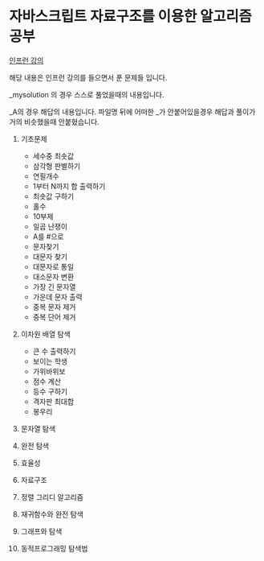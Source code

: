 # 자바스크립트 자료구조를 이용한 알고리즘 공부

[인프런 강의](https://www.inflearn.com/course/%EC%9E%90%EB%B0%94%EC%8A%A4%ED%81%AC%EB%A6%BD%ED%8A%B8-%EC%95%8C%EA%B3%A0%EB%A6%AC%EC%A6%98-%EB%AC%B8%EC%A0%9C%ED%92%80%EC%9D%B4/dashboard)

해당 내용은 인프런 강의를 들으면서 푼 문제들 입니다.

_mysolution 의 경우 스스로 풀었을때의 내용입니다.

_A의 경우 해답의 내용입니다.
파일명 뒤에 어떠한 _가 안붙어있을경우 해답과 풀이가 거의 비슷했을때 안붙혔습니다.


1. 기초문제

    - 세수중 최솟값
    - 삼각형 판별하기
    - 연필개수
    - 1부터 N까지 합 출력하기
    - 최솟값 구하기
    - 홀수
    - 10부제
    - 일곱 난쟁이
    - A를 #으로
    - 문자찾기
    - 대문자 찾기
    - 대문자로 통일
    - 대소문자 변환
    - 가장 긴 문자열
    - 가운데 문자 출력
    - 중복 문자 제거
    - 중복 단어 제거
    
2. 이차원 배열 탐색

    - 큰 수 출력하기
    - 보이는 학생
    - 가위바위보
    - 점수 계산
    - 등수 구하기
    - 격자판 최대합
    - 봉우리

3. 문자열 탐색
4. 완전 탐색
5. 효율성
6. 자료구조
7. 정렬 그리디 알고리즘
8. 재귀함수와 완전 탐색
9. 그래프와 탐색
10. 동적프로그래밍 탐색법